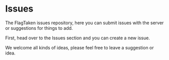 # Issues

The FlagTaken issues repository, here you can submit issues with the server or suggestions for things to add.

First, head over to the Issues section and you can create a new issue.

We welcome all kinds of ideas, please feel free to leave a suggestion or idea.
